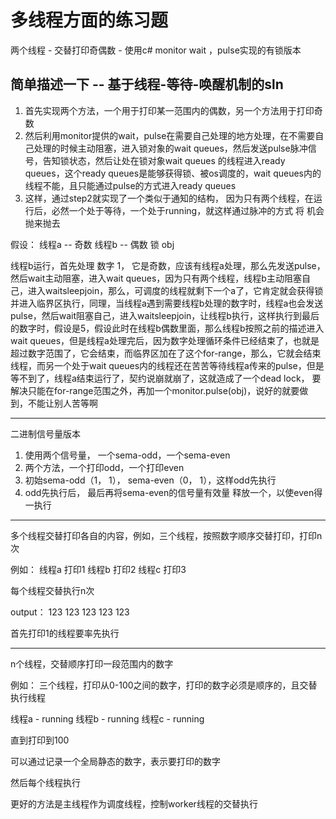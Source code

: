 # 多线程方面的练习题


两个线程 - 交替打印奇偶数 - 使用c# monitor wait ，pulse实现的有锁版本

## 简单描述一下 -- 基于线程-等待-唤醒机制的sln

1. 首先实现两个方法，一个用于打印某一范围内的偶数，另一个方法用于打印奇数
2. 然后利用monitor提供的wait，pulse在需要自己处理的地方处理，在不需要自己处理的时候主动阻塞，进入锁对象的wait queues，然后发送pulse脉冲信号，告知锁状态，然后让处在锁对象wait queues
   的线程进入ready queues，这个ready queues是能够获得锁、被os调度的，wait queues内的线程不能，且只能通过pulse的方式进入ready queues
3. 这样，通过step2就实现了一个类似于通知的结构， 因为只有两个线程，在运行后，必然一个处于等待，一个处于running，就这样通过脉冲的方式 将 机会 抛来抛去

假设： 线程a -- 奇数 线程b -- 偶数 锁 obj


线程b运行，首先处理 数字 1， 它是奇数，应该有线程a处理，那么先发送pulse，然后wait主动阻塞，进入wait queues，因为只有两个线程，线程b主动阻塞自己，进入waitsleepjoin，那么，可调度的线程就剩下一个a了，它肯定就会获得锁并进入临界区执行，同理，当线程a遇到需要线程b处理的数字时，线程a也会发送pulse，然后wait阻塞自己，进入waitsleepjoin，让线程b执行，这样执行到最后的数字时，假设是5，假设此时在线程b偶数里面，那么线程b按照之前的描述进入wait queues，但是线程a处理完后，因为数字处理循环条件已经结束了，也就是超过数字范围了，它会结束，而临界区加在了这个for-range，那么，它就会结束线程，而另一个处于wait queues内的线程还在苦苦等待线程a传来的pulse，但是等不到了，线程a结束运行了，契约说崩就崩了，这就造成了一个dead lock， 要解决只能在for-range范围之外，再加一个monitor.pulse(obj)，说好的就要做到，不能让别人苦等啊


-------------------------

二进制信号量版本 


1. 使用两个信号量， 一个sema-odd，一个sema-even
2. 两个方法，一个打印odd，一个打印even
3. 初始sema-odd（1， 1）， sema-even（0， 1），这样odd先执行
4. odd先执行后， 最后再将sema-even的信号量有效量 释放一个，以使even得一执行

-------------------------

多个线程交替打印各自的内容，例如，三个线程，按照数字顺序交替打印，打印n次

例如：
线程a 打印1
线程b 打印2
线程c 打印3

每个线程交替执行n次

output：
123 123 123 123 123

首先打印1的线程要率先执行

-------------------------

n个线程，交替顺序打印一段范围内的数字

例如：
三个线程，打印从0-100之间的数字，打印的数字必须是顺序的，且交替执行线程

线程a  - running
线程b  - running 
线程c  - running

直到打印到100

可以通过记录一个全局静态的数字，表示要打印的数字

然后每个线程执行

更好的方法是主线程作为调度线程，控制worker线程的交替执行


